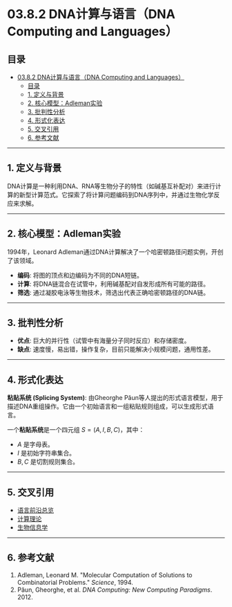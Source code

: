 # 03.8.2 DNA计算与语言（DNA Computing and Languages）

## 目录

- [03.8.2 DNA计算与语言（DNA Computing and Languages）](#0382-dna计算与语言dna-computing-and-languages)
  - [目录](#目录)
  - [1. 定义与背景](#1-定义与背景)
  - [2. 核心模型：Adleman实验](#2-核心模型adleman实验)
  - [3. 批判性分析](#3-批判性分析)
  - [4. 形式化表达](#4-形式化表达)
  - [5. 交叉引用](#5-交叉引用)
  - [6. 参考文献](#6-参考文献)

---

## 1. 定义与背景

DNA计算是一种利用DNA、RNA等生物分子的特性（如碱基互补配对）来进行计算的新型计算范式。它探索了将计算问题编码到DNA序列中，并通过生物化学反应来求解。

---

## 2. 核心模型：Adleman实验

1994年，Leonard Adleman通过DNA计算解决了一个哈密顿路径问题实例，开创了该领域。

- **编码**: 将图的顶点和边编码为不同的DNA短链。
- **计算**: 将DNA链混合在试管中，利用碱基配对自发形成所有可能的路径。
- **筛选**: 通过凝胶电泳等生物技术，筛选出代表正确哈密顿路径的DNA链。

---

## 3. 批判性分析

- **优点**: 巨大的并行性（试管中有海量分子同时反应）和存储密度。
- **缺点**: 速度慢，易出错，操作复杂，目前只能解决小规模问题，通用性差。

---

## 4. 形式化表达

**粘贴系统 (Splicing System)**: 由Gheorghe Păun等人提出的形式语言模型，用于描述DNA重组操作。它由一个初始语言和一组粘贴规则组成，可以生成形式语言。

一个**粘贴系统**是一个四元组 $S = (A, I, B, C)$，其中：

- $A$ 是字母表。
- $I$ 是初始字符串集合。
- $B, C$ 是切割规则集合。

---

## 5. 交叉引用

- [语言前沿总览](./README.md)
- [计算理论](../03.6_Computation_Theory/README.md)
- [生物信息学](../03.7_Language_Applications/03.7.3_Bioinformatics.md)

---

## 6. 参考文献

1. Adleman, Leonard M. "Molecular Computation of Solutions to Combinatorial Problems." *Science*, 1994.
2. Păun, Gheorghe, et al. *DNA Computing: New Computing Paradigms*. 2012.
